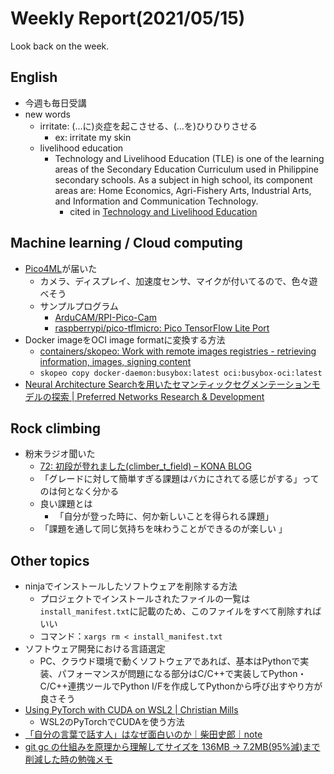 # Weekly Report(2021/05/15)


Look back on the week.

## English

- 今週も毎日受講
- new words
    - irritate: (…に)炎症を起こさせる、(…を)ひりひりさせる
        - ex: irritate my skin
    - livelihood education
        - Technology and Livelihood Education (TLE) is one of the learning areas of the Secondary Education Curriculum used in Philippine secondary schools. As a subject in high school, its component areas are: Home Economics, Agri-Fishery Arts, Industrial Arts, and Information and Communication Technology.
            - cited in [Technology and Livelihood Education](https://en.wikipedia.org/wiki/Technology_and_Livelihood_Education)

## Machine learning / Cloud computing

- [Pico4ML](https://www.arducam.com/pico4ml-an-rp2040-based-platform-for-tiny-machine-learning/)が届いた
    - カメラ、ディスプレイ、加速度センサ、マイクが付いてるので、色々遊べそう
    - サンプルプログラム
        - [ArduCAM/RPI-Pico-Cam](https://github.com/ArduCAM/RPI-Pico-Cam)
        - [raspberrypi/pico-tflmicro: Pico TensorFlow Lite Port](https://github.com/raspberrypi/pico-tflmicro)
- Docker imageをOCI image formatに変換する方法
    - [containers/skopeo: Work with remote images registries - retrieving information, images, signing content](https://github.com/containers/skopeo)
    - `skopeo copy docker-daemon:busybox:latest oci:busybox-oci:latest`
- [Neural Architecture Searchを用いたセマンティックセグメンテーションモデルの探索 | Preferred Networks Research & Development](https://tech.preferred.jp/ja/blog/nas-semseg/)

## Rock climbing

- 粉末ラジオ聞いた
    - [72: 初段が登れました(climber_t_field) – KONA BLOG](https://tokyopowder.com/blog/2021/05/09/72/)
    - 「グレードに対して簡単すぎる課題はバカにされてる感じがする」ってのは何となく分かる
    - 良い課題とは
        - 「自分が登った時に、何か新しいことを得られる課題」
    - 「課題を通して同じ気持ちを味わうことができるのが楽しい 」

## Other topics

- ninjaでインストールしたソフトウェアを削除する方法
    - プロジェクトでインストールされたファイルの一覧は`install_manifest.txt`に記載のため、このファイルをすべて削除すればいい
    - コマンド：`xargs rm < install_manifest.txt`
- ソフトウェア開発における言語選定
    - PC、クラウド環境で動くソフトウェアであれば、基本はPythonで実装、パフォーマンスが問題になる部分はC/C++で実装してPython・C/C++連携ツールでPython I/Fを作成してPythonから呼び出すやり方が良さそう
- [Using PyTorch with CUDA on WSL2 | Christian Mills](https://christianjmills.com/Using-PyTorch-with-CUDA-on-WSL2/)
    - WSL2のPyTorchでCUDAを使う方法
- [「自分の言葉で話す人」はなぜ面白いのか｜柴田史郎｜note](https://note.com/4bata/n/n1d8020e0e985)
- [git gc の仕組みを原理から理解してサイズを 136MB → 7.2MB(95%減)まで削減した時の勉強メモ](https://zenn.dev/ulwlu/articles/cc2443d32e2444)

